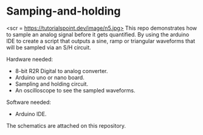# Samping-and-holding
<scr = https://tutorialspoint.dev/image/n5.jpg>
This repo demonstrates how to sample an analog signal  before it gets quantified. By using the arduino IDE to create a script that outputs a sine, ramp or triangular waveforms that will be sampled via an S/H circuit.

Hardware needed:

* 8-bit R2R Digital to analog converter.
* Arduino uno or nano board.
* Sampling and holding circuit.
* An oscilloscope to see the sampled waveforms.

Software needed:

* Arduino IDE.

The schematics are attached on this repository.

